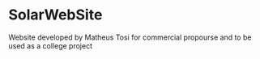 # SolarWebSite
Website developed by Matheus Tosi for commercial propourse and to be used as a college project
